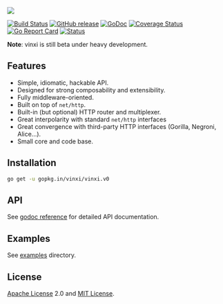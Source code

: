 <img src="http://vinxi.github.io/public/images/large.png" />

[![Build Status](https://travis-ci.org/vinxi/vinxi.png)](https://travis-ci.org/vinxi/vinxi) [![GitHub release](https://img.shields.io/badge/version-0.1.0-orange.svg?style=flat)](https://github.com/vinxi/vinxi/releases) [![GoDoc](https://godoc.org/github.com/vinxi/vinxi?status.svg)](https://godoc.org/github.com/vinxi/vinxi) [![Coverage Status](https://coveralls.io/repos/github/vinxi/vinxi/badge.svg?branch=master)](https://coveralls.io/github/vinxi/vinxi?branch=master) [![Go Report Card](https://goreportcard.com/badge/github.com/vinxi/vinxi)](https://goreportcard.com/report/github.com/vinxi/vinxi) [![Status](https://img.shields.io/badge/status-beta-blue.svg)](#)

**Note**: vinxi is still beta under heavy development.

## Features

- Simple, idiomatic, hackable API.
- Designed for strong composability and extensibility.
- Fully middleware-oriented.
- Built on top of `net/http`.
- Built-in (but optional) HTTP router and multiplexer.
- Great interpolarity with standard `net/http` interfaces
- Great convergence with third-party HTTP interfaces (Gorilla, Negroni, Alice...).
- Small core and code base.

## Installation

```bash
go get -u gopkg.in/vinxi/vinxi.v0
```

<!--
## Docs

- Introduction
- Installation
- API
- Design goals
- Use cases
- Middleware layer
- List of middleware
- Interpolarity with existent frameworks and libraries.
- Writting a middleware
- Performance
- Benchmarking
- Examples
-->

## API

See [godoc reference](https://godoc.org/github.com/vinxi/vinxi) for detailed API documentation.

## Examples

See [examples](https://github.com/vinxi/vinxi/tree/master/_examples) directory.

## License

[Apache License](https://opensource.org/licenses/Apache-2.0) 2.0 and [MIT License](https://opensource.org/licenses/MIT).

